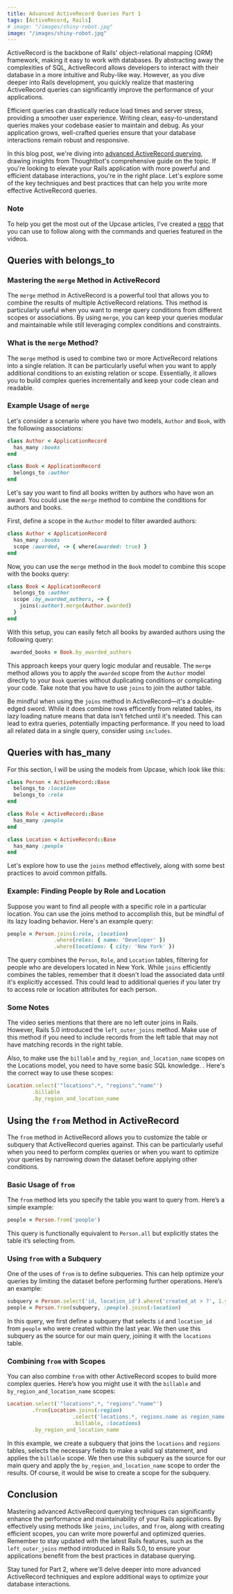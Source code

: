 ```yaml
---
title: Advanced ActiveRecord Queries Part 1
tags: [ActiveRecord, Rails]
# image: "/images/shiny-robot.jpg"
image: "/images/shiny-robot.jpg"
---
```

<!-- ---
title: "How to build an Application with modern Technology"
meta_title: ""
description: "this is meta description"
date: 2022-04-04T05:00:00Z
categories: ["Application", "Data"]
author: "John Doe"
tags: ["nextjs", "tailwind"]
draft: false
--- -->


ActiveRecord is the backbone of Rails' object-relational mapping (ORM) framework, making it easy to work with databases. By abstracting away the complexities of SQL, ActiveRecord allows developers to interact with their database in a more intuitive and Ruby-like way. However, as you dive deeper into Rails development, you quickly realize that mastering ActiveRecord queries can significantly improve the performance of your applications.

Efficient queries can drastically reduce load times and server stress, providing a smoother user experience. Writing clean, easy-to-understand queries makes your codebase easier to maintain and debug. As your application grows, well-crafted queries ensure that your database interactions remain robust and responsive.

In this blog post, we're diving into [advanced ActiveRecord querying](https://thoughtbot.com/upcase/advanced-activerecord-querying), drawing insights from Thoughtbot's comprehensive guide on the topic. If you're looking to elevate your Rails application with more powerful and efficient database interactions, you're in the right place. Let's explore some of the key techniques and best practices that can help you write more effective ActiveRecord queries.


### Note

To help you get the most out of the Upcase articles, I've created a [repo](https://github.com/tacit7/advanced-queries) that you can use to follow along with the commands and queries featured in the videos.
## Queries with belongs_to
### Mastering the `merge` Method in ActiveRecord

The `merge` method in ActiveRecord is a powerful tool that allows you to combine the results of multiple ActiveRecord relations. This method is particularly useful when you want to merge query conditions from different scopes or associations. By using `merge`, you can keep your queries modular and maintainable while still leveraging complex conditions and constraints.

### What is the `merge` Method?

The `merge` method is used to combine two or more ActiveRecord relations into a single relation. It can be particularly useful when you want to apply additional conditions to an existing relation or scope. Essentially, it allows you to build complex queries incrementally and keep your code clean and readable.

### Example Usage of `merge`

Let's consider a scenario where you have two models, `Author` and `Book`, with the following associations:

```ruby
class Author < ApplicationRecord
  has_many :books
end

class Book < ApplicationRecord
  belongs_to :author
end
```
Let's say you want to find all books written by authors who have won an award. You could use the `merge` method to combine the conditions for authors and books.

First, define a scope in the `Author` model to filter awarded authors:

```ruby
class Author < ApplicationRecord
  has_many :books
  scope :awarded, -> { where(awarded: true) }
end
```

Now, you can use the `merge` method in the `Book` model to combine this scope with the books query:

```ruby
class Book < ApplicationRecord
  belongs_to :author
  scope :by_awarded_authors, -> {
    joins(:author).merge(Author.awarded)
  }
end
```


With this setup, you can easily fetch all books by awarded authors using the following query:
```ruby
 awarded_books = Book.by_awarded_authors
```
This approach keeps your query logic modular and reusable. The `merge` method allows you to apply the `awarded` scope from the `Author` model directly to your `Book` queries without duplicating conditions or complicating your code. Take note that you have to use `joins` to join the author table.

Be mindful when using the `joins` method in ActiveRecord—it's a double-edged sword. While it does combine rows efficently from related tables, its lazy loading nature means that data isn't fetched until it's needed. This can lead to extra queries, potentially impacting performance. If you need to load all related data in a single query, consider using `includes`.


## Queries with has_many

For this section, I will be using the models from Upcase, which look like this:
```ruby
class Person < ActiveRecord::Base
  belongs_to :location
  belongs_to :role
end

class Role < ActiveRecord::Base
  has_many :people
end

class Location < ActiveRecord::Base
  has_many :people
end
```
Let's explore how to use the `joins` method effectively, along with some best practices to avoid common pitfalls.

### Example: Finding People by Role and Location
Suppose you want to find all people with a specific role in a particular location. You can use the joins method to accomplish this, but be mindful of its lazy loading behavior. Here's an example query:

```ruby
people = Person.joins(:role, :location)
               .where(roles: { name: 'Developer' })
               .where(locations: { city: 'New York' })

```
The query combines the `Person`, `Role`, and `Location` tables, filtering for people who are developers located in New York. While `joins` efficiently combines the tables, remember that it doesn't load the associated data until it's explicitly accessed. This could lead to additional queries if you later try to access role or location attributes for each person.



### Some Notes

The video series mentions that there are no left outer joins in Rails. However, Rails 5.0 introduced the `left_outer_joins` method. Make use of this method if you need to include records from the left table that may not have matching records in the right table.

Also, to make use the `billable` and `by_region_and_location_name` scopes on the Locations model, you need to have some basic SQL knowledge. . Here's the correct way to use these scopes:
```ruby
Location.select('"locations".*, "regions"."name"')
        .billable
        .by_region_and_location_name

```

## Using the `from` Method in ActiveRecord

The `from` method in ActiveRecord allows you to customize the table or subquery that ActiveRecord queries against. This can be particularly useful when you need to perform complex queries or when you want to optimize your queries by narrowing down the dataset before applying other conditions.

### Basic Usage of `from`

The `from` method lets you specify the table you want to query from. Here’s a simple example:

```ruby
people = Person.from('people')
```
This query is functionally equivalent to `Person.all` but explicitly states the table it’s selecting from.

### Using `from` with a Subquery

One of the uses of `from` is to define subqueries. This can help optimize your queries by limiting the dataset before performing further operations. Here’s an example:

```ruby
subquery = Person.select('id, location_id').where('created_at > ?', 1.year.ago)
people = Person.from(subquery, :people).joins(:location)

```
In this query, we first define a subquery that selects `id` and `location_id` from `people` who were created within the last year. We then use this subquery as the source for our main query, joining it with the `locations` table.


### Combining `from` with Scopes

You can also combine `from` with other ActiveRecord scopes to build more complex queries. Here’s how you might use it with the `billable` and `by_region_and_location_name` scopes:

```ruby
Location.select('"locations".*, "regions"."name"')
        .from(Location.joins(:region)
                     .select('locations.*, regions.name as region_name')
                     .billable, :locations)
        .by_region_and_location_name

```
In this example, we create a subquery that joins the `locations` and `regions` tables, selects the necessary fields to make a valid sql statement, and applies the `billable` scope. We then use this subquery as the source for our main query and apply the `by_region_and_location_name` scope to order the results. Of course, it would be wise to create a scope for the subquery.

## Conclusion

Mastering advanced ActiveRecord querying techniques can significantly enhance the performance and maintainability of your Rails applications. By effectively using methods like `joins`, `includes`, and `from`, along with creating efficient scopes, you can write more powerful and optimized queries. Remember to stay updated with the latest Rails features, such as the `left_outer_joins` method introduced in Rails 5.0, to ensure your applications benefit from the best practices in database querying.

Stay tuned for Part 2, where we'll delve deeper into more advanced ActiveRecord techniques and explore additional ways to optimize your database interactions.
